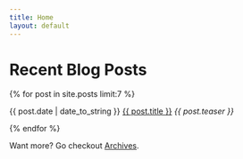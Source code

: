```yaml
---
title: Home
layout: default
---
```


Recent Blog Posts
=================

{% for post in site.posts limit:7 %}

{{ post.date | date_to_string }} <a href="{{ post.url }}">{{ post.title }}</a> _{{ post.teaser }}_

{% endfor %}


Want more? Go checkout [Archives](/archives).
